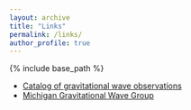 ```yaml
---
layout: archive
title: "Links"
permalink: /links/
author_profile: true
---
```

{% include base_path %}
<ul>
<li><a href="https://arxiv.org/abs/1811.12907">Catalog of gravitational wave observations</a></li>
<li><a href="http://gallatin.physics.lsa.umich.edu/~keithr/MGWG.html">Michigan Gravitational Wave Group</a></li>
